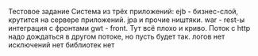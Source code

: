 Тестовое задание
Система из трёх приложений:
ejb - бизнес-слой, крутится на сервере приложений. jpa  и прочие ништяки.
war - rest-ы интеграция с фронтами
gwt - front. Тут всё плохо и криво. 
Поток с http надо дождаться в другом потоке, но пусть будет так. 
логов нет
исключений нет
библиотек  нет

